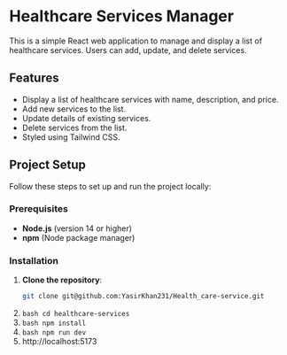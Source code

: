 # Healthcare Services Manager

This is a simple React web application to manage and display a list of healthcare services. Users can add, update, and delete services.

## Features

- Display a list of healthcare services with name, description, and price.
- Add new services to the list.
- Update details of existing services.
- Delete services from the list.
- Styled using Tailwind CSS.

## Project Setup

Follow these steps to set up and run the project locally:

### Prerequisites

- **Node.js** (version 14 or higher)
- **npm** (Node package manager)

### Installation

1. **Clone the repository**:
   ```bash
   git clone git@github.com:YasirKhan231/Health_care-service.git
   ```
2. ```bash cd healthcare-services ```
3.  ```bash npm install  ```
4.  ```bash npm run dev  ```
5. http://localhost:5173
